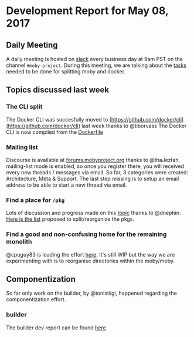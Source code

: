 # Development Report for May 08, 2017

## Daily Meeting

A daily meeting is hosted on [slack](https://dockercommunity.slack.com) every business day at 9am PST on the channel `#moby-project`.
During this meeting, we are talking about the [tasks](https://github.com/moby/moby/issues/32867) needed to be done for splitting moby and docker.

## Topics discussed last week

### The CLI split

The Docker CLI was succesfully moved to [https://github.com/docker/cli](https://github.com/docker/cli) last week thanks to @tiborvass
The Docker CLI is now compiled from the [Dockerfile](https://github.com/moby/moby/blob/a762ceace4e8c1c7ce4fb582789af9d8074be3e1/Dockerfile#L248)

### Mailing list

Discourse is available at [forums.mobyproject.org](https://forums.mobyproject.org/) thanks to @thaJeztah. mailing-list mode is enabled, so once you register there, you will received every new threads / messages via email. So far, 3 categories were created: Architecture, Meta & Support. The last step missing is to setup an email address to be able to start a new thread via email.

### Find a place for `/pkg`

Lots of discussion and progress made on this [topic](https://github.com/moby/moby/issues/32989) thanks to @dnephin. [Here is the list](https://gist.github.com/dnephin/35dc10f6b6b7017f058a71908b301d38) proposed to split/reorganize the pkgs.

### Find a good and non-confusing home for the remaining monolith

@cpuguy83 is leading the effort [here](https://github.com/moby/moby/pull/33022). It's still WIP but the way we are experimenting with is to reorganise directories within the moby/moby.

## Componentization

So far only work on the builder, by @tonistiigi, happened regarding the componentization effort.

### builder

The builder dev report can be found [here](builder/2017-05-08.md)


